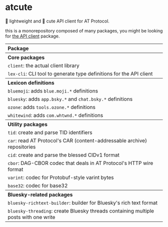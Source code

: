 # atcute

🦋 lightweight and 🌸 cute API client for AT Protocol.

this is a monorepository composed of many packages, you might be looking for
[the API client](./packages/core/client/README.md) package.

<table>
	<thead>
		<tr>
			<th align="left">Package</th>
		</tr>
	</thead>
	<tbody>
		<tr>
			<th colspan="2" align="left">Core packages</th>
		</tr>
		<tr>
			<td><code>client</code>: the actual client library</td>
		</tr>
		<tr>
			<td><code>lex-cli</code>: CLI tool to generate type definitions for the API client</td>
		</tr>
		<tr>
			<th colspan="2" align="left">Lexicon definitions</th>
		</tr>
		<tr>
			<td><code>bluemoji</code>: adds <code>blue.moji.*</code> definitions</td>
		</tr>
		<tr>
			<td><code>bluesky</code>: adds <code>app.bsky.*</code> and <code>chat.bsky.*</code> definitions</td>
		</tr>
		<tr>
			<td><code>ozone</code>: adds <code>tools.ozone.*</code> definitions</td>
		</tr>
		<tr>
			<td><code>whitewind</code>: adds <code>com.whtwnd.*</code> definitions</td>
		</tr>
		<tr>
			<th colspan="2" align="left">Utility packages</th>
		</tr>
		<tr>
			<td><code>tid</code>: create and parse TID identifiers</td>
		</tr>
		<tr>
			<td><code>car</code>: read AT Protocol's CAR (content-addressable archive) repositories</td>
		</tr>
		<tr>
			<td><code>cid</code>: create and parse the blessed CIDv1 format</td>
		</tr>
		<tr>
			<td><code>cbor</code>: DAG-CBOR codec that deals in AT Protocol's HTTP wire format</td>
		</tr>
		<tr>
			<td><code>varint</code>: codec for Protobuf-style varint bytes</td>
		</tr>
		<tr>
			<td><code>base32</code>: codec for base32</td>
		</tr>
		<tr>
			<th colspan="2" align="left">Bluesky-related packages</th>
		</tr>
		<tr>
			<td><code>bluesky-richtext-builder</code>: builder for Bluesky's rich text format</td>
		</tr>
		<tr>
			<td><code>bluesky-threading</code>: create Bluesky threads containing multiple posts with one write</td>
		</tr>
	</tbody>
</table>
